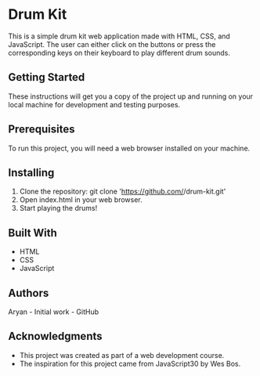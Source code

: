 # Drum Kit

This is a simple drum kit web application made with HTML, CSS, and JavaScript. The user can either click on the buttons or press the corresponding keys on their keyboard to play different drum sounds.

## Getting Started

These instructions will get you a copy of the project up and running on your local machine for development and testing purposes.

## Prerequisites
To run this project, you will need a web browser installed on your machine.

## Installing
1. Clone the repository: git clone 'https://github.com/<username>/drum-kit.git'
2. Open index.html in your web browser.
3. Start playing the drums!

## Built With

- HTML
- CSS
- JavaScript

## Authors
Aryan - Initial work - GitHub

## Acknowledgments
- This project was created as part of a web development course.
- The inspiration for this project came from JavaScript30 by Wes Bos.
